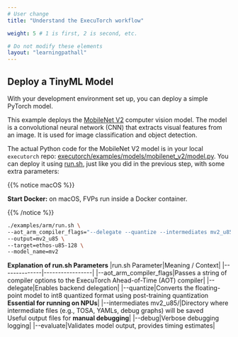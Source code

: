 ```yaml
---
# User change
title: "Understand the ExecuTorch workflow"

weight: 5 # 1 is first, 2 is second, etc.

# Do not modify these elements
layout: "learningpathall"
---
```

## Deploy a TinyML Model

With your development environment set up, you can deploy a simple PyTorch model.

This example deploys the [MobileNet V2](https://pytorch.org/hub/pytorch_vision_mobilenet_v2/) computer vision model. The model is a convolutional neural network (CNN) that extracts visual features from an image. It is used for image classification and object detection.

The actual Python code for the MobileNet V2 model is in your local `executorch` repo: [executorch/examples/models/mobilenet_v2/model.py](https://github.com/pytorch/executorch/blob/main/examples/models/mobilenet_v2/model.py). You can deploy it using [run.sh](https://github.com/pytorch/executorch/blob/main/examples/arm/run.sh), just like you did in the previous step, with some extra parameters:

{{% notice macOS %}}

**Start Docker:** on macOS, FVPs run inside a Docker container.

{{% /notice %}}

```bash
./examples/arm/run.sh \
--aot_arm_compiler_flags="--delegate --quantize --intermediates mv2_u85/ --debug --evaluate" \
--output=mv2_u85 \
--target=ethos-u85-128 \
--model_name=mv2
```

**Explanation of run.sh Parameters**
|run.sh Parameter|Meaning / Context|
|--------------|-----------------|
|--aot_arm_compiler_flags|Passes a string of compiler options to the ExecuTorch Ahead-of-Time (AOT) compiler|
|--delegate|Enables backend delegation|
|--quantize|Converts the floating-point model to int8 quantized format using post-training quantization<br>**Essential for running on NPUs**|
|--intermediates mv2_u85/|Directory where intermediate files (e.g., TOSA, YAMLs, debug graphs) will be saved<br>Useful output files for **manual debugging**|
|--debug|Verbose debugging logging|
|--evaluate|Validates model output, provides timing estimates|
